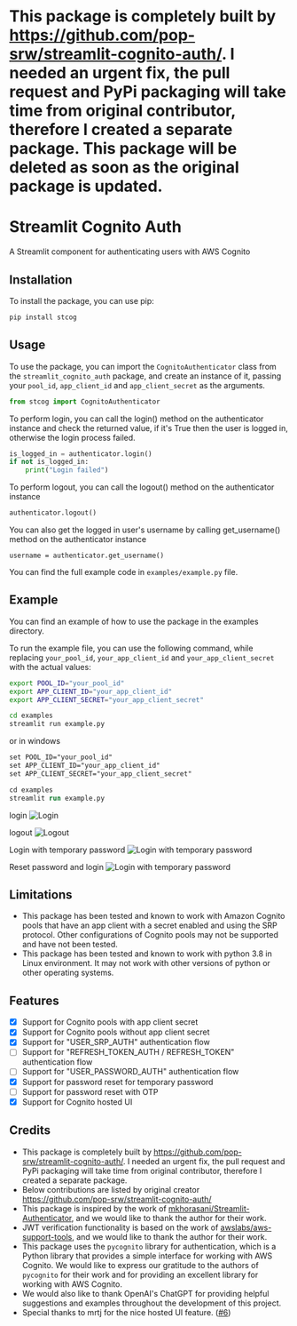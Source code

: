 # This package is completely built by https://github.com/pop-srw/streamlit-cognito-auth/. I needed an urgent fix, the pull request and PyPi packaging will take time from original contributor, therefore I created a separate package. This package will be deleted as soon as the original package is updated.

# Streamlit Cognito Auth

A Streamlit component for authenticating users with AWS Cognito

## Installation

To install the package, you can use pip:

```sh
pip install stcog
```

## Usage

To use the package, you can import the `CognitoAuthenticator` class from the `streamlit_cognito_auth` package, and create an instance of it, passing your `pool_id`, `app_client_id` and `app_client_secret` as the arguments.

```python
from stcog import CognitoAuthenticator
```

To perform login, you can call the login() method on the authenticator instance and check the returned value, if it's True then the user is logged in, otherwise the login process failed.

```python
is_logged_in = authenticator.login()
if not is_logged_in:
    print("Login failed")
```

To perform logout, you can call the logout() method on the authenticator instance

```python
authenticator.logout()
```

You can also get the logged in user's username by calling get_username() method on the authenticator instance

```
username = authenticator.get_username()
```

You can find the full example code in `examples/example.py` file.

## Example

You can find an example of how to use the package in the examples directory.

To run the example file, you can use the following command, while replacing `your_pool_id`, `your_app_client_id` and `your_app_client_secret` with the actual values:

```sh
export POOL_ID="your_pool_id"
export APP_CLIENT_ID="your_app_client_id"
export APP_CLIENT_SECRET="your_app_client_secret"

cd examples
streamlit run example.py
```

or in windows

```ps
set POOL_ID="your_pool_id"
set APP_CLIENT_ID="your_app_client_id"
set APP_CLIENT_SECRET="your_app_client_secret"

cd examples
streamlit run example.py
```

login
![Login](https://raw.githubusercontent.com/pop-srw/streamlit-cognito-auth/main/images/login.gif)

logout
![Logout](https://raw.githubusercontent.com/pop-srw/streamlit-cognito-auth/main/images/logout.gif)

Login with temporary password
![Login with temporary password](https://raw.githubusercontent.com/pop-srw/streamlit-cognito-auth/main/images/password-reset-01.gif)

Reset password and login
![Login with temporary password](https://raw.githubusercontent.com/pop-srw/streamlit-cognito-auth/main/images/password-reset-02.gif)

## Limitations

- This package has been tested and known to work with Amazon Cognito pools that have an app client with a secret enabled and using the SRP protocol. Other configurations of Cognito pools may not be supported and have not been tested.
- This package has been tested and known to work with python 3.8 in Linux environment. It may not work with other versions of python or other operating systems.

## Features

- [x] Support for Cognito pools with app client secret
- [x] Support for Cognito pools without app client secret
- [x] Support for "USER_SRP_AUTH" authentication flow
- [ ] Support for "REFRESH_TOKEN_AUTH / REFRESH_TOKEN" authentication flow
- [ ] Support for "USER_PASSWORD_AUTH" authentication flow
- [x] Support for password reset for temporary password
- [ ] Support for password reset with OTP
- [x] Support for Cognito hosted UI

## Credits

- This package is completely built by https://github.com/pop-srw/streamlit-cognito-auth/. I needed an urgent fix, the pull request and PyPi packaging will take time from original contributor, therefore I created a separate package. 
- Below contributions are listed by original creator https://github.com/pop-srw/streamlit-cognito-auth/
- This package is inspired by the work of [mkhorasani/Streamlit-Authenticator](https://github.com/mkhorasani/Streamlit-Authenticator), and we would like to thank the author for their work.
- JWT verification functionality is based on the work of [awslabs/aws-support-tools](https://github.com/awslabs/aws-support-tools/blob/master/Cognito/decode-verify-jwt/decode-verify-jwt.py), and we would like to thank the author for their work.
- This package uses the `pycognito` library for authentication, which is a Python library that provides a simple interface for working with AWS Cognito. We would like to express our gratitude to the authors of `pycognito` for their work and for providing an excellent library for working with AWS Cognito.
- We would also like to thank OpenAI's ChatGPT for providing helpful suggestions and examples throughout the development of this project.
- Special thanks to mrtj for the nice hosted UI feature. ([#6](https://github.com/pop-srw/streamlit-cognito-auth/pull/6))
